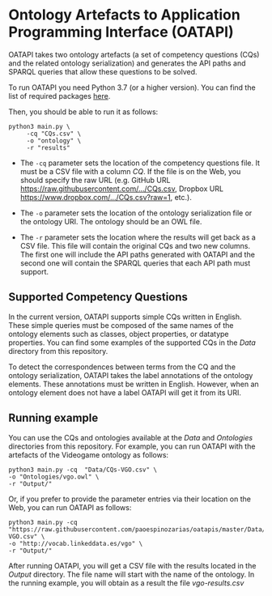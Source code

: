 # Ontology Artefacts to Application Programming Interface (OATAPI)

OATAPI takes two ontology artefacts (a set of competency questions (CQs) and the related ontology serialization) and generates the API paths and SPARQL queries that allow these questions  to be solved.

To run OATAPI you need Python 3.7 (or a higher version). You can find the list of required packages [here](https://github.com/paoespinozarias/oatapis/blob/main/requirements.txt).

Then, you should be able to run it as follows:

```
python3 main.py \
     -cq "CQs.csv" \
     -o "ontology" \
     -r "results"
```
- The `-cq` parameter sets the location of the competency questions file.  It must be a CSV file with a column *CQ*. If the file is on the Web, you should specify the raw URL (e.g. GitHub URL https://raw.githubusercontent.com/.../CQs.csv, Dropbox URL https://www.dropbox.com/.../CQs.csv?raw=1, etc.).

- The `-o` parameter sets the location of the ontology serialization file or the ontology URI. The ontology should be an OWL file.

- The `-r` parameter sets the location where the results will get back as a CSV file. This file will contain the original CQs and two new columns. The first one will include the API paths generated with OATAPI and the second one will contain the SPARQL queries that each API path must support.

## Supported Competency Questions

In the current version, OATAPI supports simple CQs written in English. These simple queries must be composed of the same names of the ontology elements such as classes, object properties, or datatype properties. You can find some examples of the supported CQs in the *Data* directory from this repository.

To detect the correspondences between terms from the CQ and the ontology serialization, OATAPI takes the label annotations of the ontology elements. These annotations must be written in English. However, when an ontology element does not have a label OATAPI will get it from its URI.


## Running example

You can use the CQs and ontologies available at the *Data* and *Ontologies* directories from this repository. For example, you can run OATAPI with the artefacts of the Videogame ontology as follows:

```
python3 main.py -cq  "Data/CQs-VGO.csv" \
-o "Ontologies/vgo.owl" \
-r "Output/"
```

Or, if you prefer to provide the parameter entries via their location on the Web, you can run OATAPI as follows:

```
python3 main.py -cq  "https://raw.githubusercontent.com/paoespinozarias/oatapis/master/Data/CQs-VGO.csv" \
-o "http://vocab.linkeddata.es/vgo" \
-r "Output/"
```
After running OATAPI, you will get a CSV file with the results located in the *Output* directory. The file name will start with the name of the ontology. In the running example, you will obtain as a result the file *vgo-results.csv*
